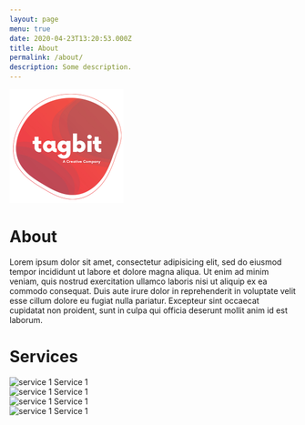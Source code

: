 ```yaml
---
layout: page
menu: true
date: 2020-04-23T13:20:53.000Z
title: About
permalink: /about/
description: Some description.
---
```

<img src="/assets/img/logo-tagbit.png" alt="Tagbit" width="200">

<h1 class="gradient-text">About</h1>

Lorem ipsum dolor sit amet, consectetur adipisicing elit, sed do eiusmod tempor incididunt ut labore et dolore magna aliqua. Ut enim ad minim veniam, quis nostrud exercitation ullamco laboris nisi ut aliquip ex ea commodo
consequat. Duis aute irure dolor in reprehenderit in voluptate velit esse
cillum dolore eu fugiat nulla pariatur. Excepteur sint occaecat cupidatat non
proident, sunt in culpa qui officia deserunt mollit anim id est laborum.

<div class="service-row">
 <h1 class="gradient-text">Services</h1>
 <div class="about-row">
   <div class="service-box">
      <img src="{{site.baseurl}}/assets/icons/icon-1.png" alt="service 1"/>
      <span class="service-text">Service 1</span>
   </div>
   <div class="about-row">
     <div class="service-box">
        <img src="{{site.baseurl}}/assets/icons/icon-2.png" alt="service 1"/>
        <span class="service-text">Service 1</span>
     </div>
     <div class="about-row">
       <div class="service-box">
          <img src="{{site.baseurl}}/assets/icons/icon-3.png" alt="service 1"/>
          <span class="service-text">Service 1</span>
       </div>
       <div class="about-row">
         <div class="service-box">
            <img src="{{site.baseurl}}/assets/icons/icon-4.png" alt="service 1"/>
            <span class="service-text">Service 1</span>
         </div>
</div>
